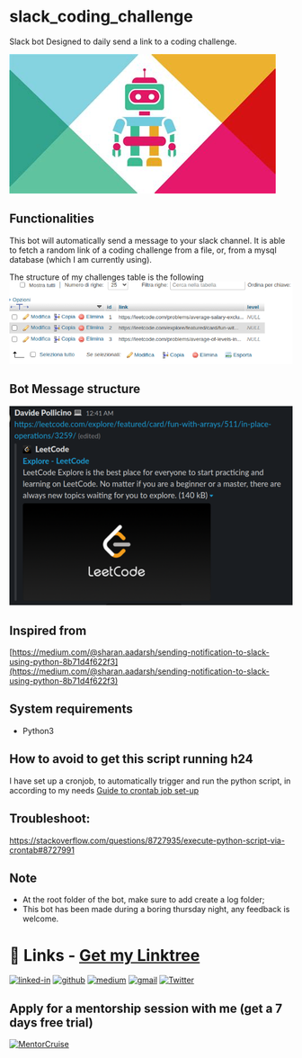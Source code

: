 # slack_coding_challenge
Slack bot Designed to daily send a link to a coding challenge.

![image](img/logo.jpeg)


## Functionalities
This bot will automatically send a message to your slack channel. 
It is able to fetch a random link of a coding challenge from a file, or, from a mysql database (which I am currently using).

The structure of my challenges table is the following
![database](img/db.png)

## Bot Message structure
![challenge screenshot](img/challenge.png)

## Inspired from 
[https://medium.com/@sharan.aadarsh/sending-notification-to-slack-using-python-8b71d4f622f3](https://medium.com/@sharan.aadarsh/sending-notification-to-slack-using-python-8b71d4f622f3)
## System requirements
* Python3
## How to avoid to get this script running h24
I have set up a cronjob, to automatically trigger and run the python script, in according to my needs
[Guide to crontab job set-up](https://www.digitalocean.com/community/tutorials/how-to-use-cron-to-automate-tasks-ubuntu-1804)

## Troubleshoot:
https://stackoverflow.com/questions/8727935/execute-python-script-via-crontab#8727991
## Note
* At the root folder of the bot, make sure to add create a log folder; 
* This bot has been made during a boring thursday night, any feedback is welcome. 



# 🔗 Links  - [Get my Linktree](https://linktr.ee/davidepollicino) #

[![linked-in](https://img.shields.io/badge/Linked_In-0077B5?style=for-the-badge&logo=LinkedIn&logoColor=white)](https://linkedin.com/in/davidepollicino7/)
[![github](https://img.shields.io/badge/GitHub-000000?style=for-the-badge&logo=GitHub&logoColor=white)](https://github.com/omonimus1)
[![medium](https://img.shields.io/badge/medium-000000?style=for-the-badge&logo=medium&logoColor=white)](https://davidepollicino.medium.com/)
[![gmail](https://img.shields.io/badge/Gmail-D14836?style=for-the-badge&logo=Gmail&logoColor=white)](mailto:davidepollicino2015@gmail.com)
[![Twitter](https://img.shields.io/twitter/url/https/twitter.com/DavidePollicin.svg?style=social&label=Follow%20%40DavidePollicin)](https://twitter.com/DavidePollicin)


## Apply for a mentorship session with me (get a 7 days free trial)
<a href="https://mentorcruise.com/mentor/davidepollicino/"> <img src="https://cdn.mentorcruise.com/img/banner/navy-mentoring-badge.svg" width="240" alt="MentorCruise"> </a>
